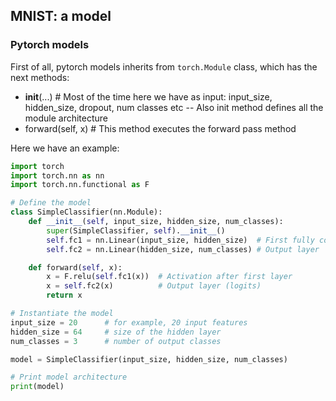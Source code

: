 ## MNIST: a model

### Pytorch models

First of all, pytorch models inherits from `torch.Module` class, which has the next methods:

- __init__(...) # Most of the time here we have as input: input_size, hidden_size, dropout, num classes etc
-- Also init method defines all the module architecture
- forward(self, x) # This method executes the forward pass method

Here we have an example:

```python
import torch
import torch.nn as nn
import torch.nn.functional as F

# Define the model
class SimpleClassifier(nn.Module):
    def __init__(self, input_size, hidden_size, num_classes):
        super(SimpleClassifier, self).__init__()
        self.fc1 = nn.Linear(input_size, hidden_size)  # First fully connected layer
        self.fc2 = nn.Linear(hidden_size, num_classes) # Output layer

    def forward(self, x):
        x = F.relu(self.fc1(x))  # Activation after first layer
        x = self.fc2(x)          # Output layer (logits)
        return x

# Instantiate the model
input_size = 20      # for example, 20 input features
hidden_size = 64     # size of the hidden layer
num_classes = 3      # number of output classes

model = SimpleClassifier(input_size, hidden_size, num_classes)

# Print model architecture
print(model)
 
```